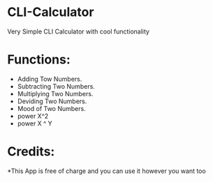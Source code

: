 # CLI-Calculator
Very Simple CLI Calculator with cool functionality

# Functions:
  * Adding Tow Numbers.
  * Subtracting Two Numbers.
  * Multiplying Two Numbers.
  * Deviding Two Numbers.
  * Mood of Two Numbers.
  * power X^2
  * power X ^ Y

# Credits:

 *This App is free of charge and you can use it however you want too

